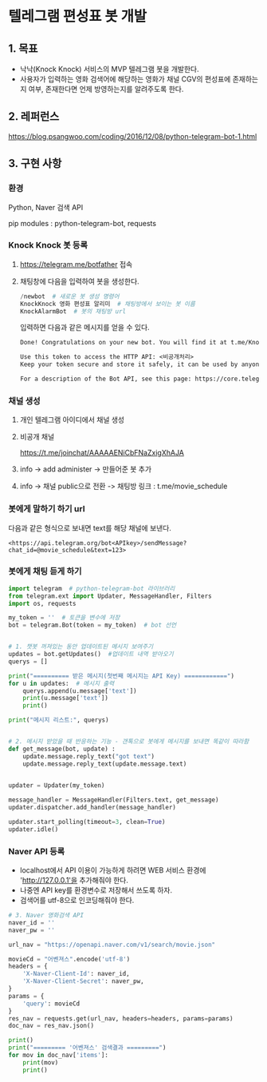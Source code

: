 # 텔레그램 편성표 봇 개발

## 1. 목표

- 낙낙(Knock Knock) 서비스의 MVP 텔레그램 봇을 개발한다.
- 사용자가 입력하는 영화 검색어에 해당하는 영화가 채널 CGV의 편성표에 존재하는지 여부, 존재한다면 언제 방영하는지를 알려주도록 한다.



## 2. 레퍼런스

<https://blog.psangwoo.com/coding/2016/12/08/python-telegram-bot-1.html>



## 3. 구현 사항

### 환경

Python, Naver 검색 API

pip modules : python-telegram-bot, requests

### Knock Knock 봇 등록

1. <https://telegram.me/botfather> 접속

2. 채팅창에 다음을 입력하여 봇을 생성한다.

   ```python
   /newbot  # 새로운 봇 생성 명령어
   KnockKnock 영화 편성표 알리미  # 채팅방에서 보이는 봇 이름
   KnockAlarmBot  # 봇의 채팅방 url
   ```

   입력하면 다음과 같은 메시지를 얻을 수 있다.

   ```txt
   Done! Congratulations on your new bot. You will find it at t.me/KnockAlarmBot. You can now add a description, about section and profile picture for your bot, see /help for a list of commands. By the way, when you've finished creating your cool bot, ping our Bot Support if you want a better username for it. Just make sure the bot is fully operational before you do this.
   
   Use this token to access the HTTP API: <비공개처리>
   Keep your token secure and store it safely, it can be used by anyone to control your bot.
   
   For a description of the Bot API, see this page: https://core.telegram.org/bots/api
   ```



### 채널 생성

1. 개인 텔레그램 아이디에서 채널 생성

2. 비공개 채널

   https://t.me/joinchat/AAAAAENiCbFNaZxigXhAJA

3. info -> add administer -> 만들어준 봇 추가

4. info -> 채널 public으로 전환 -> 채팅방 링크 : t.me/movie_schedule



### 봇에게 말하기 하기 url

다음과 같은 형식으로 보내면 text를 해당 채널에 보낸다.

`<https://api.telegram.org/bot<APIkey>/sendMessage?chat_id=@movie_schedule&text=123>`



### 봇에게 채팅 듣게 하기

```python
import telegram  # python-telegram-bot 라이브러리
from telegram.ext import Updater, MessageHandler, Filters
import os, requests

my_token = ''  # 토큰을 변수에 저장
bot = telegram.Bot(token = my_token)  # bot 선언


# 1. 챗봇 꺼져있는 동안 업데이트된 메시지 보여주기
updates = bot.getUpdates()  #업데이트 내역 받아오기
querys = []

print("========== 받은 메시지(첫번째 메시지는 API Key) ============")
for u in updates:  # 메시지 출력
    querys.append(u.message['text'])
    print(u.message['text'])
    print()

print("메시지 리스트:", querys)


# 2. 메시지 받았을 때 반응하는 기능 - 갠톡으로 봇에게 메시지를 보내면 똑같이 따라함
def get_message(bot, update) :
    update.message.reply_text("got text")
    update.message.reply_text(update.message.text)
    

updater = Updater(my_token)

message_handler = MessageHandler(Filters.text, get_message)
updater.dispatcher.add_handler(message_handler)

updater.start_polling(timeout=3, clean=True)
updater.idle()
```





### Naver API 등록

- localhost에서 API 이용이 가능하게 하려면 WEB 서비스 환경에 'http://127.0.0.1'을 추가해줘야 한다.
- 나중엔 API key를 환경변수로 저장해서 쓰도록 하자.
- 검색어를 utf-8으로 인코딩해줘야 한다.

```python
# 3. Naver 영화검색 API
naver_id = ''
naver_pw = ''

url_nav = "https://openapi.naver.com/v1/search/movie.json"

movieCd = "어벤져스".encode('utf-8')
headers = {
    'X-Naver-Client-Id': naver_id,
    'X-Naver-Client-Secret': naver_pw,
}
params = {
    'query': movieCd
}
res_nav = requests.get(url_nav, headers=headers, params=params)
doc_nav = res_nav.json()

print()
print("========= '어벤져스' 검색결과 =========")
for mov in doc_nav['items']:
    print(mov)
    print()
```
















